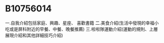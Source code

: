 # B10756014
一.自我介紹包括家庭、興趣、星座、 喜歡書籍 二.美食介紹(生活中發現的幸福小吃或是屏科附近的早餐、中餐、晚餐推薦) 三.啦啦隊運動介紹(運動的規則、上層展現介紹和其他詳細技巧介紹)
